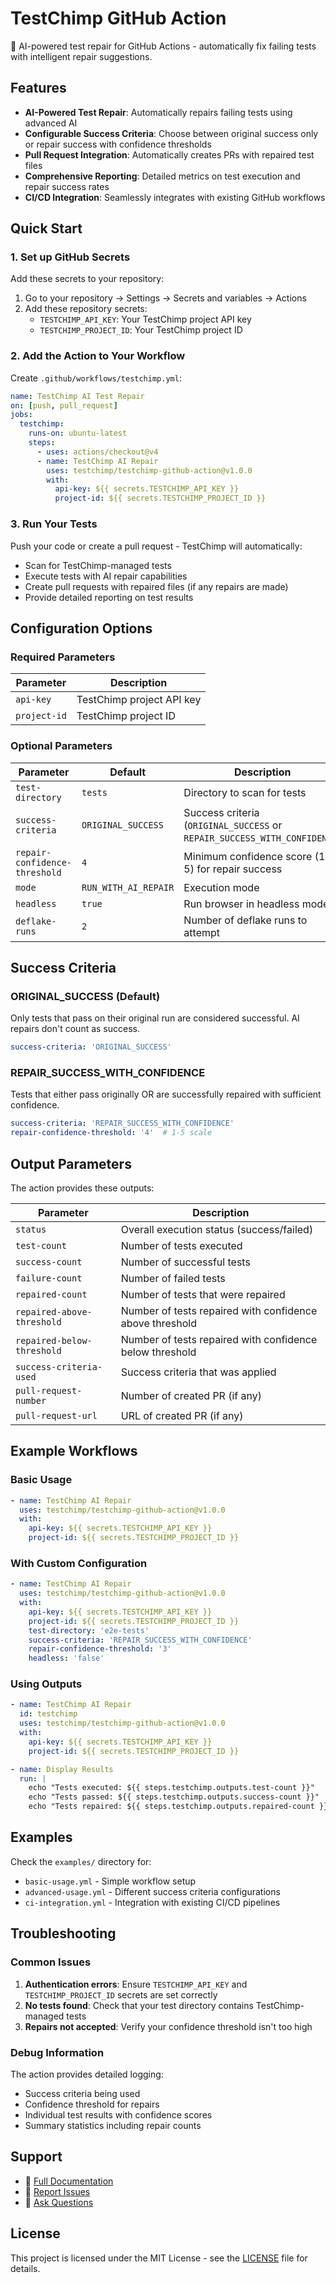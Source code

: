 # TestChimp GitHub Action

🤖 AI-powered test repair for GitHub Actions - automatically fix failing tests with intelligent repair suggestions.

## Features

- **AI-Powered Test Repair**: Automatically repairs failing tests using advanced AI
- **Configurable Success Criteria**: Choose between original success only or repair success with confidence thresholds
- **Pull Request Integration**: Automatically creates PRs with repaired test files
- **Comprehensive Reporting**: Detailed metrics on test execution and repair success rates
- **CI/CD Integration**: Seamlessly integrates with existing GitHub workflows

## Quick Start

### 1. Set up GitHub Secrets

Add these secrets to your repository:

1. Go to your repository → Settings → Secrets and variables → Actions
2. Add these repository secrets:
   - `TESTCHIMP_API_KEY`: Your TestChimp project API key
   - `TESTCHIMP_PROJECT_ID`: Your TestChimp project ID

### 2. Add the Action to Your Workflow

Create `.github/workflows/testchimp.yml`:

```yaml
name: TestChimp AI Test Repair
on: [push, pull_request]
jobs:
  testchimp:
    runs-on: ubuntu-latest
    steps:
      - uses: actions/checkout@v4
      - name: TestChimp AI Repair
        uses: testchimp/testchimp-github-action@v1.0.0
        with:
          api-key: ${{ secrets.TESTCHIMP_API_KEY }}
          project-id: ${{ secrets.TESTCHIMP_PROJECT_ID }}
```

### 3. Run Your Tests

Push your code or create a pull request - TestChimp will automatically:
- Scan for TestChimp-managed tests
- Execute tests with AI repair capabilities
- Create pull requests with repaired files (if any repairs are made)
- Provide detailed reporting on test results

## Configuration Options

### Required Parameters

| Parameter | Description |
|-----------|-------------|
| `api-key` | TestChimp project API key |
| `project-id` | TestChimp project ID |

### Optional Parameters

| Parameter | Default | Description |
|-----------|---------|-------------|
| `test-directory` | `tests` | Directory to scan for tests |
| `success-criteria` | `ORIGINAL_SUCCESS` | Success criteria (`ORIGINAL_SUCCESS` or `REPAIR_SUCCESS_WITH_CONFIDENCE`) |
| `repair-confidence-threshold` | `4` | Minimum confidence score (1-5) for repair success |
| `mode` | `RUN_WITH_AI_REPAIR` | Execution mode |
| `headless` | `true` | Run browser in headless mode |
| `deflake-runs` | `2` | Number of deflake runs to attempt |

## Success Criteria

### ORIGINAL_SUCCESS (Default)
Only tests that pass on their original run are considered successful. AI repairs don't count as success.

```yaml
success-criteria: 'ORIGINAL_SUCCESS'
```

### REPAIR_SUCCESS_WITH_CONFIDENCE
Tests that either pass originally OR are successfully repaired with sufficient confidence.

```yaml
success-criteria: 'REPAIR_SUCCESS_WITH_CONFIDENCE'
repair-confidence-threshold: '4'  # 1-5 scale
```

## Output Parameters

The action provides these outputs:

| Parameter | Description |
|-----------|-------------|
| `status` | Overall execution status (success/failed) |
| `test-count` | Number of tests executed |
| `success-count` | Number of successful tests |
| `failure-count` | Number of failed tests |
| `repaired-count` | Number of tests that were repaired |
| `repaired-above-threshold` | Number of tests repaired with confidence above threshold |
| `repaired-below-threshold` | Number of tests repaired with confidence below threshold |
| `success-criteria-used` | Success criteria that was applied |
| `pull-request-number` | Number of created PR (if any) |
| `pull-request-url` | URL of created PR (if any) |

## Example Workflows

### Basic Usage
```yaml
- name: TestChimp AI Repair
  uses: testchimp/testchimp-github-action@v1.0.0
  with:
    api-key: ${{ secrets.TESTCHIMP_API_KEY }}
    project-id: ${{ secrets.TESTCHIMP_PROJECT_ID }}
```

### With Custom Configuration
```yaml
- name: TestChimp AI Repair
  uses: testchimp/testchimp-github-action@v1.0.0
  with:
    api-key: ${{ secrets.TESTCHIMP_API_KEY }}
    project-id: ${{ secrets.TESTCHIMP_PROJECT_ID }}
    test-directory: 'e2e-tests'
    success-criteria: 'REPAIR_SUCCESS_WITH_CONFIDENCE'
    repair-confidence-threshold: '3'
    headless: 'false'
```

### Using Outputs
```yaml
- name: TestChimp AI Repair
  id: testchimp
  uses: testchimp/testchimp-github-action@v1.0.0
  with:
    api-key: ${{ secrets.TESTCHIMP_API_KEY }}
    project-id: ${{ secrets.TESTCHIMP_PROJECT_ID }}

- name: Display Results
  run: |
    echo "Tests executed: ${{ steps.testchimp.outputs.test-count }}"
    echo "Tests passed: ${{ steps.testchimp.outputs.success-count }}"
    echo "Tests repaired: ${{ steps.testchimp.outputs.repaired-count }}"
```

## Examples

Check the `examples/` directory for:
- `basic-usage.yml` - Simple workflow setup
- `advanced-usage.yml` - Different success criteria configurations
- `ci-integration.yml` - Integration with existing CI/CD pipelines

## Troubleshooting

### Common Issues

1. **Authentication errors**: Ensure `TESTCHIMP_API_KEY` and `TESTCHIMP_PROJECT_ID` secrets are set correctly
2. **No tests found**: Check that your test directory contains TestChimp-managed tests
3. **Repairs not accepted**: Verify your confidence threshold isn't too high

### Debug Information

The action provides detailed logging:
- Success criteria being used
- Confidence threshold for repairs
- Individual test results with confidence scores
- Summary statistics including repair counts

## Support

- 📖 [Full Documentation](SUCCESS_CRITERIA.md)
- 🐛 [Report Issues](https://github.com/testchimp/testchimp-github-action/issues)
- 💬 [Ask Questions](https://github.com/testchimp/testchimp-github-action/discussions)

## License

This project is licensed under the MIT License - see the [LICENSE](LICENSE.md) file for details.